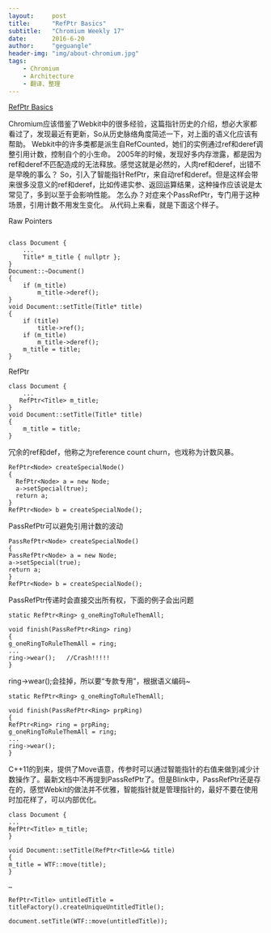 ```yaml
---
layout:     post
title:      "RefPtr Basics"
subtitle:   "Chromium Weekly 17"
date:       2016-6-20
author:     "geguangle"
header-img: "img/about-chromium.jpg"
tags:
    - Chromium
    - Architecture
    - 翻译、整理
---
```


[RefPtr Basics](https://webkit.org/blog/5381/refptr-basics/)

Chromium应该借鉴了Webkit中的很多经验，这篇指针历史的介绍，想必大家都看过了，发现最近有更新，So从历史脉络角度简述一下，对上面的语义化应该有帮助。
Webkit中的许多类都是派生自RefCounted，她们的实例通过ref和deref调整引用计数，控制自个的小生命。
2005年的时候，发现好多内存泄露，都是因为ref和deref不匹配造成的无法释放。感觉这就是必然的，人肉ref和deref，出错不是早晚的事么？
So，引入了智能指针RefPtr，来自动ref和deref。但是这样会带来很多没意义的ref和deref，比如传递实参、返回运算结果，这种操作应该说是太常见了，多到以至于会影响性能。
怎么办？对症来个PassRefPtr，专门用于这种场景，引用计数不用发生变化。
从代码上来看，就是下面这个样子。

Raw Pointers
<pre><code>
class Document {
    ...
    Title* m_title { nullptr };
}
Document::~Document()
{
    if (m_title)
        m_title->deref();
}
void Document::setTitle(Title* title)
{
    if (title)
        title->ref();
    if (m_title)
        m_title->deref();
    m_title = title;
}
</code></pre>

RefPtr

	class Document {
	    ...
	   RefPtr<Title> m_title;
	}
	void Document::setTitle(Title* title)
	{
	    m_title = title;
	}

冗余的ref和def，他称之为reference count churn，也戏称为计数风暴。

    RefPtr<Node> createSpecialNode()  
    {  
      RefPtr<Node> a = new Node;  
      a->setSpecial(true);  
      return a;  
    }  
    RefPtr<Node> b = createSpecialNode();
    
PassRefPtr可以避免引用计数的波动

    PassRefPtr<Node> createSpecialNode()  
    {  
    PassRefPtr<Node> a = new Node;  
    a->setSpecial(true);  
    return a;  
    }  
    RefPtr<Node> b = createSpecialNode(); 
    
PassRefPtr传递时会直接交出所有权，下面的例子会出问题

    static RefPtr<Ring> g_oneRingToRuleThemAll;  
      
    void finish(PassRefPtr<Ring> ring)  
    {  
    g_oneRingToRuleThemAll = ring;  
    ...  
    ring->wear();   //Crash!!!!!
    }
    
ring->wear();会挂掉，所以要“专款专用”，根据语义编码~

    static RefPtr<Ring> g_oneRingToRuleThemAll;  
      
    void finish(PassRefPtr<Ring> prpRing)  
    {  
    RefPtr<Ring> ring = prpRing;  
    g_oneRingToRuleThemAll = ring;  
    ...  
    ring->wear();  
    }  

C++11的到来，提供了Move语意，传参时可以通过智能指针的右值来做到减少计数操作了。最新文档中不再提到PassRefPtr了。但是Blink中，PassRefPtr还是存在的，感觉Webkit的做法并不优雅，智能指针就是管理指针的，最好不要在使用时加花样了，可以内部优化。

    class Document {
    ...
    RefPtr<Title> m_title;
    }
    
    void Document::setTitle(RefPtr<Title>&& title)
    {
    m_title = WTF::move(title);
    }
    
    …
    
    RefPtr<Title> untitledTitle = titleFactory().createUniqueUntitledTitle();
    
    document.setTitle(WTF::move(untitledTitle));


